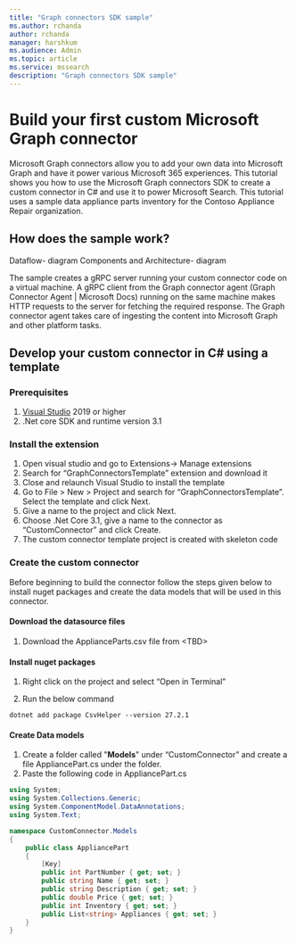 ```yaml
---
title: "Graph connectors SDK sample"
ms.author: rchanda
author: rchanda
manager: harshkum
ms.audience: Admin
ms.topic: article
ms.service: mssearch
description: "Graph connectors SDK sample"
---
```


# Build your first custom Microsoft Graph connector

Microsoft Graph connectors allow you to add your own data into Microsoft Graph and have it power various Microsoft 365 experiences.
This tutorial shows you how to use the Microsoft Graph connectors SDK to create a custom connector in C# and use it to power Microsoft Search. This tutorial uses a sample data appliance parts inventory for the Contoso Appliance Repair organization.

## How does the sample work?

Dataflow- diagram
Components and Architecture- diagram

The sample creates a gRPC server running your custom connector code on a virtual machine. A gRPC client from the Graph connector agent (Graph Connector Agent | Microsoft Docs) running on the same machine makes HTTP requests to the server for fetching the required response. The Graph connector agent takes care of ingesting the content into Microsoft Graph and other platform tasks.

## Develop your custom connector in C# using a template

### Prerequisites

1. [Visual Studio](https://visualstudio.microsoft.com/) 2019 or higher
2. .Net core SDK and runtime version 3.1

### Install the extension

1. Open visual studio and go to Extensions-> Manage extensions
2. Search for “GraphConnectorsTemplate” extension and download it
3. Close and relaunch Visual Studio to install the template
4. Go to File > New > Project and search for “GraphConnectorsTemplate”. Select the template and click Next.
5. Give a name to the project and click Next.
6. Choose .Net Core 3.1, give a name to the connector as “CustomConnector” and click Create.
7. The custom connector template project is created with skeleton code

### Create the custom connector

Before beginning to build the connector follow the steps given below to install nuget packages and create the data models that will be used in this connector.

#### Download the datasource files

1. Download the ApplianceParts.csv file from \<TBD>

#### Install nuget packages

1. Right click on the project and select “Open in Terminal”

2. Run the below command

```dotnetcli
dotnet add package CsvHelper --version 27.2.1
```

#### Create Data models

1. Create a folder called "**Models**" under “CustomConnector” and create a file AppliancePart.cs under the folder.
2. Paste the following code in AppliancePart.cs

```csharp
using System;
using System.Collections.Generic;
using System.ComponentModel.DataAnnotations;
using System.Text;

namespace CustomConnector.Models
{
    public class AppliancePart
    {
        [Key]
        public int PartNumber { get; set; }
        public string Name { get; set; }
        public string Description { get; set; }
        public double Price { get; set; }
        public int Inventory { get; set; }
        public List<string> Appliances { get; set; }
    }
}

```
